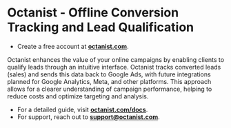# Octanist - Offline Conversion Tracking and Lead Qualification #

- Create a free account at **[octanist.com](https://octanist.com)**.

Octanist enhances the value of your online campaigns by enabling clients to qualify leads through an intuitive interface. Octanist tracks converted leads (sales) and sends this data back to Google Ads, with future integrations planned for Google Analytics, Meta, and other platforms. This approach allows for a clearer understanding of campaign performance, helping to reduce costs and optimize targeting and analysis.

- For a detailed guide, visit **[octanist.com/docs](https://octanist.com/docs)**.
- For support, reach out to **support@octanist.com**.

